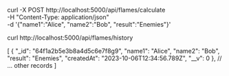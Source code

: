 curl -X POST http://localhost:5000/api/flames/calculate \
-H "Content-Type: application/json" \
-d '{"name1":"Alice", "name2":"Bob", "result":"Enemies"}'


curl http://localhost:5000/api/flames/history


[
    {
        "_id": "64f1a2b5e3b8a4d5c6e7f8g9",
        "name1": "Alice",
        "name2": "Bob",
        "result": "Enemies",
        "createdAt": "2023-10-06T12:34:56.789Z",
        "__v": 0
    },
    // ... other records
]
